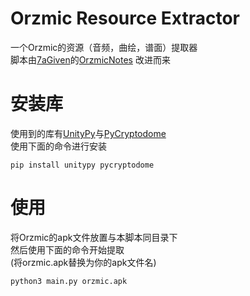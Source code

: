 # Orzmic Resource Extractor
一个Orzmic的资源（音频，曲绘，谱面）提取器<br>
脚本由[7aGiven](https://github.com/7aGiven)的[OrzmicNotes](https://github.com/7aGiven/OrzmicNotes) 改进而来<br>

# 安装库
使用到的库有[UnityPy](https://github.com/K0lb3/UnityPy)与[PyCryptodome](https://github.com/Legrandin/pycryptodome)<br>
使用下面的命令进行安装
<pre><code>pip install unitypy pycryptodome</code></pre>

# 使用
将Orzmic的apk文件放置与本脚本同目录下<br>
然后使用下面的命令开始提取<br>
(将orzmic.apk替换为你的apk文件名)<br>
<pre><code>python3 main.py orzmic.apk</code></pre>
